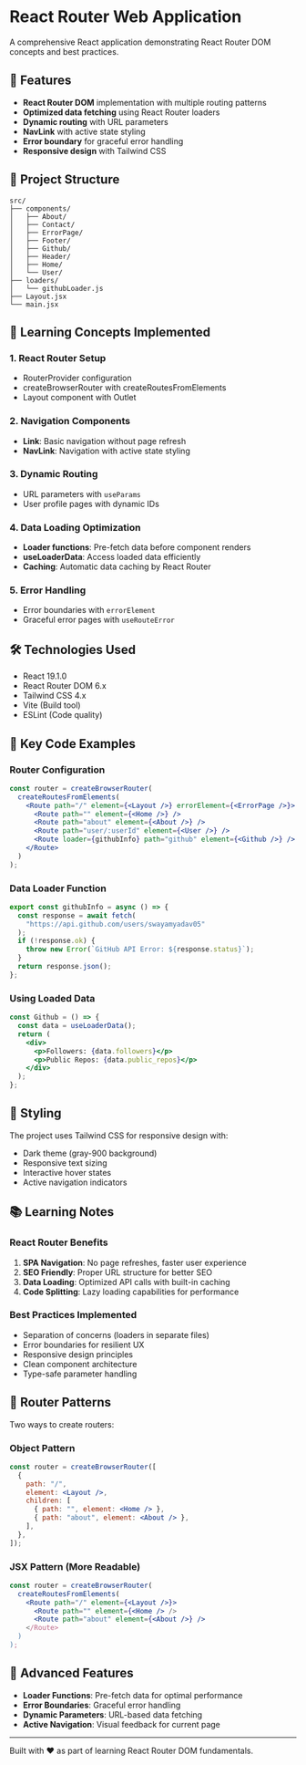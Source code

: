 # React Router Web Application

A comprehensive React application demonstrating React Router DOM concepts and best practices.

## 🚀 Features

- **React Router DOM** implementation with multiple routing patterns
- **Optimized data fetching** using React Router loaders
- **Dynamic routing** with URL parameters
- **NavLink** with active state styling
- **Error boundary** for graceful error handling
- **Responsive design** with Tailwind CSS

## 📁 Project Structure

```
src/
├── components/
│   ├── About/
│   ├── Contact/
│   ├── ErrorPage/
│   ├── Footer/
│   ├── Github/
│   ├── Header/
│   ├── Home/
│   └── User/
├── loaders/
│   └── githubLoader.js
├── Layout.jsx
└── main.jsx
```

## 🎯 Learning Concepts Implemented

### 1. React Router Setup

- RouterProvider configuration
- createBrowserRouter with createRoutesFromElements
- Layout component with Outlet

### 2. Navigation Components

- **Link**: Basic navigation without page refresh
- **NavLink**: Navigation with active state styling

### 3. Dynamic Routing

- URL parameters with `useParams`
- User profile pages with dynamic IDs

### 4. Data Loading Optimization

- **Loader functions**: Pre-fetch data before component renders
- **useLoaderData**: Access loaded data efficiently
- **Caching**: Automatic data caching by React Router

### 5. Error Handling

- Error boundaries with `errorElement`
- Graceful error pages with `useRouteError`

## 🛠️ Technologies Used

- React 19.1.0
- React Router DOM 6.x
- Tailwind CSS 4.x
- Vite (Build tool)
- ESLint (Code quality)

## 📖 Key Code Examples

### Router Configuration

```jsx
const router = createBrowserRouter(
  createRoutesFromElements(
    <Route path="/" element={<Layout />} errorElement={<ErrorPage />}>
      <Route path="" element={<Home />} />
      <Route path="about" element={<About />} />
      <Route path="user/:userId" element={<User />} />
      <Route loader={githubInfo} path="github" element={<Github />} />
    </Route>
  )
);
```

### Data Loader Function

```jsx
export const githubInfo = async () => {
  const response = await fetch(
    "https://api.github.com/users/swayamyadav05"
  );
  if (!response.ok) {
    throw new Error(`GitHub API Error: ${response.status}`);
  }
  return response.json();
};
```

### Using Loaded Data

```jsx
const Github = () => {
  const data = useLoaderData();
  return (
    <div>
      <p>Followers: {data.followers}</p>
      <p>Public Repos: {data.public_repos}</p>
    </div>
  );
};
```

## 🎨 Styling

The project uses Tailwind CSS for responsive design with:

- Dark theme (gray-900 background)
- Responsive text sizing
- Interactive hover states
- Active navigation indicators

## 📚 Learning Notes

### React Router Benefits

1. **SPA Navigation**: No page refreshes, faster user experience
2. **SEO Friendly**: Proper URL structure for better SEO
3. **Data Loading**: Optimized API calls with built-in caching
4. **Code Splitting**: Lazy loading capabilities for performance

### Best Practices Implemented

- Separation of concerns (loaders in separate files)
- Error boundaries for resilient UX
- Responsive design principles
- Clean component architecture
- Type-safe parameter handling

## 🔄 Router Patterns

Two ways to create routers:

### Object Pattern

```jsx
const router = createBrowserRouter([
  {
    path: "/",
    element: <Layout />,
    children: [
      { path: "", element: <Home /> },
      { path: "about", element: <About /> },
    ],
  },
]);
```

### JSX Pattern (More Readable)

```jsx
const router = createBrowserRouter(
  createRoutesFromElements(
    <Route path="/" element={<Layout />}>
      <Route path="" element={<Home /> />
      <Route path="about" element={<About />} />
    </Route>
  )
);
```

## 🌟 Advanced Features

- **Loader Functions**: Pre-fetch data for optimal performance
- **Error Boundaries**: Graceful error handling
- **Dynamic Parameters**: URL-based data fetching
- **Active Navigation**: Visual feedback for current page

---

Built with ❤️ as part of learning React Router DOM fundamentals.
